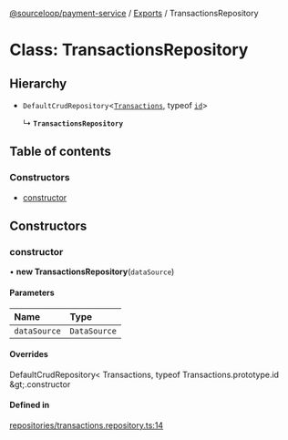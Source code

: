 [@sourceloop/payment-service](../README.md) / [Exports](../modules.md) / TransactionsRepository

# Class: TransactionsRepository

## Hierarchy

- `DefaultCrudRepository`<[`Transactions`](Transactions.md), typeof [`id`](Transactions.md#id)\>

  ↳ **`TransactionsRepository`**

## Table of contents

### Constructors

- [constructor](TransactionsRepository.md#constructor)

## Constructors

### constructor

• **new TransactionsRepository**(`dataSource`)

#### Parameters

| Name | Type |
| :------ | :------ |
| `dataSource` | `DataSource` |

#### Overrides

DefaultCrudRepository&lt;
  Transactions,
  typeof Transactions.prototype.id
\&gt;.constructor

#### Defined in

[repositories/transactions.repository.ts:14](https://github.com/sourcefuse/loopback4-microservice-catalog/blob/b93c60ac7/services/payment-service/src/repositories/transactions.repository.ts#L14)
